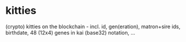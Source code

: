# kitties
(crypto) kitties on the blockchain - incl. id, gen(eration), matron+sire ids, birthdate, 48 (12x4) genes in kai (base32) notation, ...

